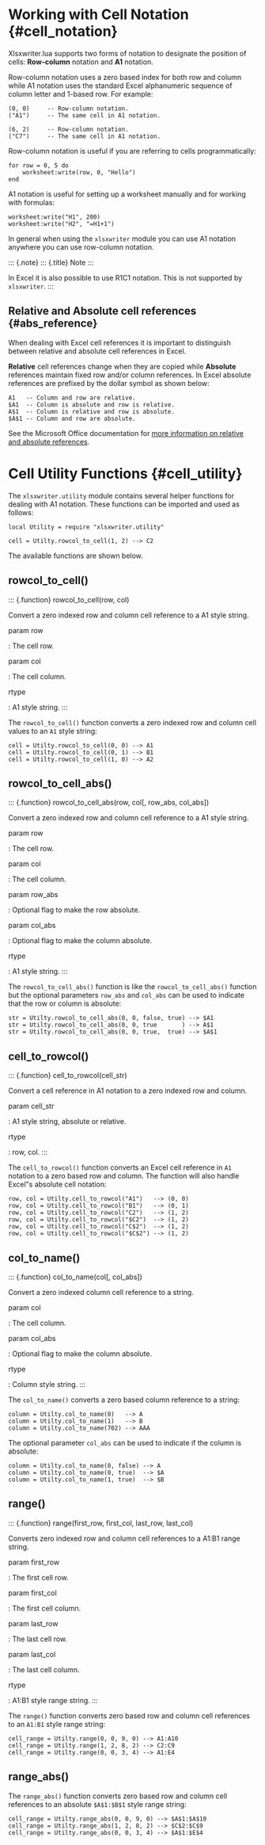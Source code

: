 Working with Cell Notation {#cell_notation}
==========================

Xlsxwriter.lua supports two forms of notation to designate the position
of cells: **Row-column** notation and **A1** notation.

Row-column notation uses a zero based index for both row and column
while A1 notation uses the standard Excel alphanumeric sequence of
column letter and 1-based row. For example:

    (0, 0)     -- Row-column notation.
    ("A1")     -- The same cell in A1 notation.

    (6, 2)     -- Row-column notation.
    ("C7")     -- The same cell in A1 notation.

Row-column notation is useful if you are referring to cells
programmatically:

    for row = 0, 5 do
        worksheet:write(row, 0, "Hello")
    end

A1 notation is useful for setting up a worksheet manually and for
working with formulas:

    worksheet:write("H1", 200)
    worksheet:write("H2", "=H1+1")

In general when using the `xlsxwriter` module you can use A1 notation
anywhere you can use row-column notation.

::: {.note}
::: {.title}
Note
:::

In Excel it is also possible to use R1C1 notation. This is not supported
by `xlsxwriter`.
:::

Relative and Absolute cell references {#abs_reference}
-------------------------------------

When dealing with Excel cell references it is important to distinguish
between relative and absolute cell references in Excel.

**Relative** cell references change when they are copied while
**Absolute** references maintain fixed row and/or column references. In
Excel absolute references are prefixed by the dollar symbol as shown
below:

    A1   -- Column and row are relative.
    $A1  -- Column is absolute and row is relative.
    A$1  -- Column is relative and row is absolute.
    $A$1 -- Column and row are absolute.

See the Microsoft Office documentation for [more information on relative
and absolute
references](http://office.microsoft.com/en-001/excel-help/switch-between-relative-absolute-and-mixed-references-HP010342940.aspx).

Cell Utility Functions {#cell_utility}
======================

The `xlsxwriter.utility` module contains several helper functions for
dealing with A1 notation. These functions can be imported and used as
follows:

    local Utility = require "xlsxwriter.utility"

    cell = Utilty.rowcol_to_cell(1, 2) --> C2

The available functions are shown below.

rowcol\_to\_cell()
------------------

::: {.function}
rowcol\_to\_cell(row, col)

Convert a zero indexed row and column cell reference to a A1 style
string.

param row

:   The cell row.

param col

:   The cell column.

rtype

:   A1 style string.
:::

The `rowcol_to_cell()` function converts a zero indexed row and column
cell values to an `A1` style string:

    cell = Utilty.rowcol_to_cell(0, 0) --> A1
    cell = Utilty.rowcol_to_cell(0, 1) --> B1
    cell = Utilty.rowcol_to_cell(1, 0) --> A2

rowcol\_to\_cell\_abs()
-----------------------

::: {.function}
rowcol\_to\_cell\_abs(row, col\[, row\_abs, col\_abs\])

Convert a zero indexed row and column cell reference to a A1 style
string.

param row

:   The cell row.

param col

:   The cell column.

param row\_abs

:   Optional flag to make the row absolute.

param col\_abs

:   Optional flag to make the column absolute.

rtype

:   A1 style string.
:::

The `rowcol_to_cell_abs()` function is like the `rowcol_to_cell_abs()`
function but the optional parameters `row_abs` and `col_abs` can be used
to indicate that the row or column is absolute:

    str = Utilty.rowcol_to_cell_abs(0, 0, false, true) --> $A1
    str = Utilty.rowcol_to_cell_abs(0, 0, true       ) --> A$1
    str = Utilty.rowcol_to_cell_abs(0, 0, true,  true) --> $A$1

cell\_to\_rowcol()
------------------

::: {.function}
cell\_to\_rowcol(cell\_str)

Convert a cell reference in A1 notation to a zero indexed row and
column.

param cell\_str

:   A1 style string, absolute or relative.

rtype

:   row, col.
:::

The `cell_to_rowcol()` function converts an Excel cell reference in `A1`
notation to a zero based row and column. The function will also handle
Excel\"s absolute cell notation:

    row, col = Utilty.cell_to_rowcol("A1")   --> (0, 0)
    row, col = Utilty.cell_to_rowcol("B1")   --> (0, 1)
    row, col = Utilty.cell_to_rowcol("C2")   --> (1, 2)
    row, col = Utilty.cell_to_rowcol("$C2")  --> (1, 2)
    row, col = Utilty.cell_to_rowcol("C$2")  --> (1, 2)
    row, col = Utilty.cell_to_rowcol("$C$2") --> (1, 2)

col\_to\_name()
---------------

::: {.function}
col\_to\_name(col\[, col\_abs\])

Convert a zero indexed column cell reference to a string.

param col

:   The cell column.

param col\_abs

:   Optional flag to make the column absolute.

rtype

:   Column style string.
:::

The `col_to_name()` converts a zero based column reference to a string:

    column = Utilty.col_to_name(0)   --> A
    column = Utilty.col_to_name(1)   --> B
    column = Utilty.col_to_name(702) --> AAA

The optional parameter `col_abs` can be used to indicate if the column
is absolute:

    column = Utilty.col_to_name(0, false) --> A
    column = Utilty.col_to_name(0, true)  --> $A
    column = Utilty.col_to_name(1, true)  --> $B

range()
-------

::: {.function}
range(first\_row, first\_col, last\_row, last\_col)

Converts zero indexed row and column cell references to a A1:B1 range
string.

param first\_row

:   The first cell row.

param first\_col

:   The first cell column.

param last\_row

:   The last cell row.

param last\_col

:   The last cell column.

rtype

:   A1:B1 style range string.
:::

The `range()` function converts zero based row and column cell
references to an `A1:B1` style range string:

    cell_range = Utilty.range(0, 0, 9, 0) --> A1:A10
    cell_range = Utilty.range(1, 2, 8, 2) --> C2:C9
    cell_range = Utilty.range(0, 0, 3, 4) --> A1:E4

range\_abs()
------------

The `range_abs()` function converts zero based row and column cell
references to an absolute `$A$1:$B$1` style range string:

    cell_range = Utilty.range_abs(0, 0, 9, 0) --> $A$1:$A$10
    cell_range = Utilty.range_abs(1, 2, 8, 2) --> $C$2:$C$9
    cell_range = Utilty.range_abs(0, 0, 3, 4) --> $A$1:$E$4
